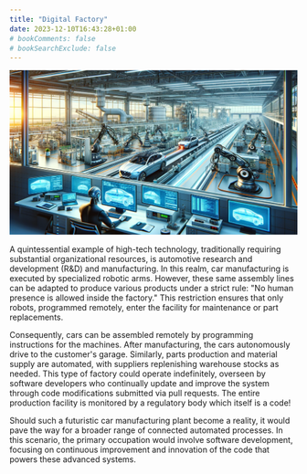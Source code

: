 ```yaml
---
title: "Digital Factory"
date: 2023-12-10T16:43:28+01:00
# bookComments: false
# bookSearchExclude: false
---
```

![Digital Factory](car-factory-pipeline-robot.png)

A quintessential example of high-tech technology, traditionally requiring substantial organizational resources, is automotive research and development (R&D) and manufacturing. In this realm, car manufacturing is executed by specialized robotic arms. However, these same assembly lines can be adapted to produce various products under a strict rule: "No human presence is allowed inside the factory." This restriction ensures that only robots, programmed remotely, enter the facility for maintenance or part replacements.

Consequently, cars can be assembled remotely by programming instructions for the machines. After manufacturing, the cars autonomously drive to the customer's garage. Similarly, parts production and material supply are automated, with suppliers replenishing warehouse stocks as needed. This type of factory could operate indefinitely, overseen by software developers who continually update and improve the system through code modifications submitted via pull requests. The entire production facility is monitored by a regulatory body which itself is a code!

Should such a futuristic car manufacturing plant become a reality, it would pave the way for a broader range of connected automated processes. In this scenario, the primary occupation would involve software development, focusing on continuous improvement and innovation of the code that powers these advanced systems.
